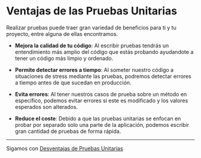 # Ventajas de las Pruebas Unitarias

Realizar pruebas puede traer gran variedad de beneficios para ti y tu proyecto, entre alguna de ellas encontramos.

- **Mejora la calidad de tu código**: Al escribir pruebas tendrás un entendimiento más amplio del código que estás probando ayudandote a tener un código más limpio y ordenado.
  
- **Permite detectar errores a tiempo**: Al someter nuestro código a situaciones de stress mediante las pruebas, podremos detectar errores a tiempo antes de que sucedan en producción.

- **Evita errores**: Al tener nuestros casos de prueba sobre un método en específico, podemos evitar errores si este es modificado y los valores esperados son alterados.

- **Reduce el coste**: Debido a que las pruebas unitarias se enfocan en probar por separado solo una parte de la aplicación, podemos escribir gran cantidad de pruebas de forma rápida.

---

Sigamos con [Desventajas de Pruebas Unitarias](../2-pruebas-unitarias/2-2-desventajas-pruebas-unitarias.md)
